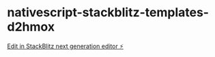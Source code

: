 # nativescript-stackblitz-templates-d2hmox

[Edit in StackBlitz next generation editor ⚡️](https://stackblitz.com/~/github.com/henrik730507/nativescript-stackblitz-templates-d2hmox)